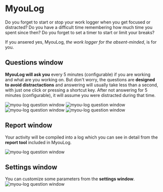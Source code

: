 # MyouLog

Do you forget to start or stop your work logger when you get focused or distracted? Do you have a difficult time remembering how much time you spent since then? Do you forget to set a timer to start or limit your breaks?

If you ansered yes, MyouLog, _the work logger for the absent-minded_, is for you.

## Questions window
__MyouLog will ask you__ every 5 minutes (configurable) if you are working and what are you working on. But don't worry, the questions are __designed to avoid distractactions__ and answering will usually take less than a second, with just one click or pressing a shortcut key. After not answering for 5 minutes (configurable), it will assume you were distracted during that time.

![myou-log question window](http://pixelements.net/myou/myou-log/screenshots/myou_log_05.png)
![myou-log question window](http://pixelements.net/myou/myou-log/screenshots/myou_log_02.png)
![myou-log question window](http://pixelements.net/myou/myou-log/screenshots/myou_log_00.png)
![myou-log question window](http://pixelements.net/myou/myou-log/screenshots/myou_log_01.png)

## Report window
Your activity will be compiled into a log which you can see in detail from the __report tool__ included in MyouLog.

![myou-log question window](http://pixelements.net/myou/myou-log/screenshots/myou_log_04.png)

## Settings window
You can customize some parameters from the __settings window__. 
![myou-log question window](http://pixelements.net/myou/myou-log/screenshots/myou_log_03.png)
